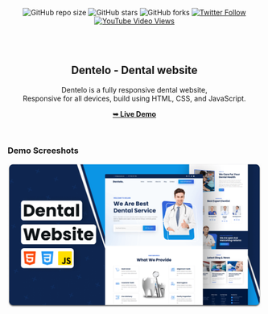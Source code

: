 <div align="center">
  
  ![GitHub repo size](https://img.shields.io/github/repo-size/codewithsadee/dentelo)
  ![GitHub stars](https://img.shields.io/github/stars/codewithsadee/dentelo?style=social)
  ![GitHub forks](https://img.shields.io/github/forks/codewithsadee/dentelo?style=social)
[![Twitter Follow](https://img.shields.io/twitter/follow/codewithsadee_?style=social)](https://twitter.com/intent/follow?screen_name=codewithsadee_)
  [![YouTube Video Views](https://img.shields.io/youtube/views/q0WvF0OVWVg?style=social)](https://youtu.be/q0WvF0OVWVg)

  <br />
  <br />

  <h2 align="center">Dentelo - Dental website</h2>

  Dentelo is a fully responsive dental website, <br />Responsive for all devices, build using HTML, CSS, and JavaScript.

  <a href="https://codewithsadee.github.io/dentelo/"><strong>➥ Live Demo</strong></a>

</div>

<br />

### Demo Screeshots

![Dentelo Desktop Demo](./readme-images/desktop.png "Desktop Demo")


